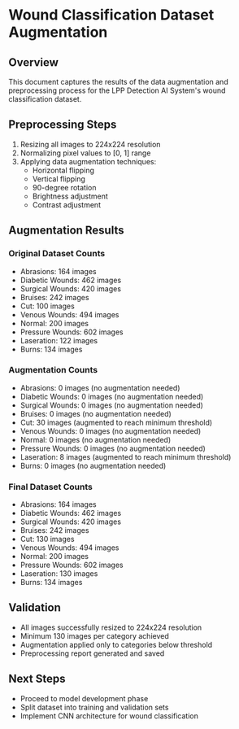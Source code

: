 # Wound Classification Dataset Augmentation

## Overview

This document captures the results of the data augmentation and preprocessing process for the LPP Detection AI System's wound classification dataset.

## Preprocessing Steps

1. Resizing all images to 224x224 resolution
2. Normalizing pixel values to [0, 1] range
3. Applying data augmentation techniques:
   - Horizontal flipping
   - Vertical flipping
   - 90-degree rotation
   - Brightness adjustment
   - Contrast adjustment

## Augmentation Results

### Original Dataset Counts

- Abrasions: 164 images
- Diabetic Wounds: 462 images
- Surgical Wounds: 420 images
- Bruises: 242 images
- Cut: 100 images
- Venous Wounds: 494 images
- Normal: 200 images
- Pressure Wounds: 602 images
- Laseration: 122 images
- Burns: 134 images

### Augmentation Counts

- Abrasions: 0 images (no augmentation needed)
- Diabetic Wounds: 0 images (no augmentation needed)
- Surgical Wounds: 0 images (no augmentation needed)
- Bruises: 0 images (no augmentation needed)
- Cut: 30 images (augmented to reach minimum threshold)
- Venous Wounds: 0 images (no augmentation needed)
- Normal: 0 images (no augmentation needed)
- Pressure Wounds: 0 images (no augmentation needed)
- Laseration: 8 images (augmented to reach minimum threshold)
- Burns: 0 images (no augmentation needed)

### Final Dataset Counts

- Abrasions: 164 images
- Diabetic Wounds: 462 images
- Surgical Wounds: 420 images
- Bruises: 242 images
- Cut: 130 images
- Venous Wounds: 494 images
- Normal: 200 images
- Pressure Wounds: 602 images
- Laseration: 130 images
- Burns: 134 images

## Validation

- All images successfully resized to 224x224 resolution
- Minimum 130 images per category achieved
- Augmentation applied only to categories below threshold
- Preprocessing report generated and saved

## Next Steps

- Proceed to model development phase
- Split dataset into training and validation sets
- Implement CNN architecture for wound classification
